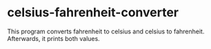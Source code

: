 # celsius-fahrenheit-converter
This program converts fahrenheit to celsius and celsius to fahrenheit. Afterwards, it prints both values.
